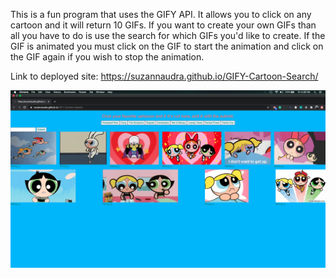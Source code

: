 This is a fun program that uses the GIFY API.  It allows you to click on any cartoon and it will return 10 GIFs.  If you want to create your own GIFs than all you have to do is use the search for which GIFs you'd like to create. If the GIF is animated you must click on the GIF to start the animation and click on the GIF again if you wish to stop the animation. 


Link to deployed site: https://suzannaudra.github.io/GIFY-Cartoon-Search/

![Giphy](GiPHY.png)

